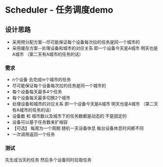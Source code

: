 # Scheduler - 任务调度demo

## 设计思路
* 采用预分配方案--尽可能保证每个设备每次拉的任务是同一个城市的
* 采用缓存方案--处理设备和城市的对应关系 即一个设备今天是A城市 明天也是A城市 （第二天有A城市的任务的话）

### 需求  
* n个设备 去完成m个城市的任务
* 尽可能保证每个设备每次拉的任务是同一个城市的
* 每个设备每天最多4个任务
* 每个设备每天最多切换2个城市
* 处理设备和城市的对应关系 即一个设备今天是A城市 明天也是A城市 （第二天有A城市的任务的话）
* 设备数 和 城市数以及城市下的任务数都是动态的 不是固定的
* 设备可以基于任务数来扩缩容
* 【可选】 每周为一个周期 随机一天设备休息 每台设备休息时间都不同
* 一次调用返回一个任务

### 测试

先生成当天的任务 然后多个设备同时拉取任务
